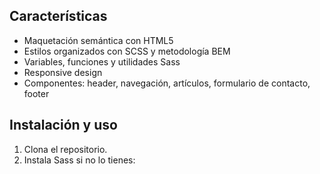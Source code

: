 
## Características

- Maquetación semántica con HTML5
- Estilos organizados con SCSS y metodología BEM
- Variables, funciones y utilidades Sass
- Responsive design
- Componentes: header, navegación, artículos, formulario de contacto, footer

## Instalación y uso

1. Clona el repositorio.
2. Instala Sass si no lo tienes: